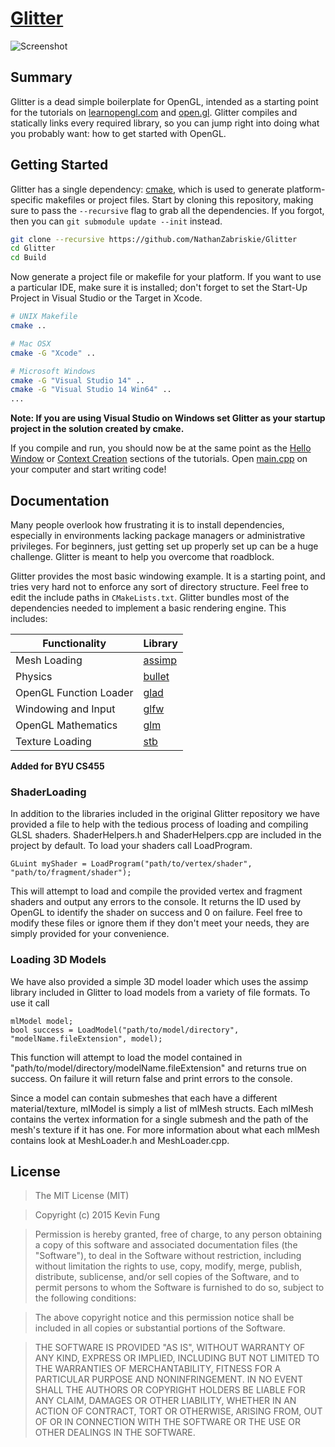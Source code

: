 # [Glitter](http://polytonic.github.io/Glitter/)
![Screenshot](http://i.imgur.com/MDo2rsy.jpg)

## Summary
Glitter is a dead simple boilerplate for OpenGL, intended as a starting point for the tutorials on [learnopengl.com](http://www.learnopengl.com) and [open.gl](https://open.gl). Glitter compiles and statically links every required library, so you can jump right into doing what you probably want: how to get started with OpenGL.

## Getting Started
Glitter has a single dependency: [cmake](http://www.cmake.org/download/), which is used to generate platform-specific makefiles or project files. Start by cloning this repository, making sure to pass the `--recursive` flag to grab all the dependencies. If you forgot, then you can `git submodule update --init` instead.

```bash
git clone --recursive https://github.com/NathanZabriskie/Glitter
cd Glitter
cd Build
```

Now generate a project file or makefile for your platform. If you want to use a particular IDE, make sure it is installed; don't forget to set the Start-Up Project in Visual Studio or the Target in Xcode.

```bash
# UNIX Makefile
cmake ..

# Mac OSX
cmake -G "Xcode" ..

# Microsoft Windows
cmake -G "Visual Studio 14" ..
cmake -G "Visual Studio 14 Win64" ..
...
```

**Note: If you are using Visual Studio on Windows set Glitter as your startup project in the solution created by cmake.**

If you compile and run, you should now be at the same point as the [Hello Window](http://www.learnopengl.com/#!Getting-started/Hello-Window) or [Context Creation](https://open.gl/context) sections of the tutorials. Open [main.cpp](https://github.com/Polytonic/Glitter/blob/master/Glitter/Sources/main.cpp) on your computer and start writing code!

## Documentation
Many people overlook how frustrating it is to install dependencies, especially in environments lacking package managers or administrative privileges. For beginners, just getting set up properly set up can be a huge challenge. Glitter is meant to help you overcome that roadblock.

Glitter provides the most basic windowing example. It is a starting point, and tries very hard not to enforce any sort of directory structure. Feel free to edit the include paths in `CMakeLists.txt`. Glitter bundles most of the dependencies needed to implement a basic rendering engine. This includes:

Functionality           | Library
----------------------- | ------------------------------------------
Mesh Loading            | [assimp](https://github.com/assimp/assimp)
Physics                 | [bullet](https://github.com/bulletphysics/bullet3)
OpenGL Function Loader  | [glad](https://github.com/Dav1dde/glad)
Windowing and Input     | [glfw](https://github.com/glfw/glfw)
OpenGL Mathematics      | [glm](https://github.com/g-truc/glm)
Texture Loading         | [stb](https://github.com/nothings/stb)

**Added for BYU CS455**
### ShaderLoading
In addition to the libraries included in the original Glitter repository we have provided a file to help with the tedious process of loading and compiling GLSL shaders. ShaderHelpers.h and ShaderHelpers.cpp are included in the project by default. To load your shaders call LoadProgram.

```GLuint myShader = LoadProgram("path/to/vertex/shader", "path/to/fragment/shader");```

This will attempt to load and compile the provided vertex and fragment shaders and output any errors to the console. It returns the ID used by OpenGL to identify the shader on success and 0 on failure. Feel free to modify these files or ignore them if they don't meet your needs, they are simply provided for your convenience. 

### Loading 3D Models
We have also provided a simple 3D model loader which uses the assimp library included in Glitter to load models 
from a variety of file formats. To use it call
```
mlModel model;
bool success = LoadModel("path/to/model/directory", "modelName.fileExtension", model);
```
This function will attempt to load the model contained in "path/to/model/directory/modelName.fileExtension" 
and returns true on success. On failure it will return false and print errors to the console.

Since a model can contain submeshes that each have a different material/texture, mlModel is simply a list of mlMesh structs.
Each mlMesh contains the vertex information for a single submesh and the path of the mesh's texture if it has one. For more
information about what each mlMesh contains look at MeshLoader.h and MeshLoader.cpp.

## License
>The MIT License (MIT)

>Copyright (c) 2015 Kevin Fung

>Permission is hereby granted, free of charge, to any person obtaining a copy of this software and associated documentation files (the "Software"), to deal in the Software without restriction, including without limitation the rights to use, copy, modify, merge, publish, distribute, sublicense, and/or sell copies of the Software, and to permit persons to whom the Software is furnished to do so, subject to the following conditions:

>The above copyright notice and this permission notice shall be included in all copies or substantial portions of the Software.

>THE SOFTWARE IS PROVIDED "AS IS", WITHOUT WARRANTY OF ANY KIND, EXPRESS OR IMPLIED, INCLUDING BUT NOT LIMITED TO THE WARRANTIES OF MERCHANTABILITY, FITNESS FOR A PARTICULAR PURPOSE AND NONINFRINGEMENT. IN NO EVENT SHALL THE AUTHORS OR COPYRIGHT HOLDERS BE LIABLE FOR ANY CLAIM, DAMAGES OR OTHER LIABILITY, WHETHER IN AN ACTION OF CONTRACT, TORT OR OTHERWISE, ARISING FROM, OUT OF OR IN CONNECTION WITH THE SOFTWARE OR THE USE OR OTHER DEALINGS IN THE SOFTWARE.
